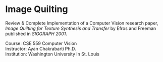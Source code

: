 # Image Quilting
Review & Complete Implementation of a Computer Vision research paper, *Image Quilting for Texture Synthesis and Transfer* by Efros and Freeman published in *SIGGRAPH 2001*.

Course: CSE 559 Computer Vision\
Instructor: Ayan Chakrabarti Ph.D.\
Institution: Washington University In St. Louis
